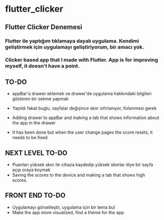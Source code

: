 # flutter_clicker
## Flutter Clicker Denemesi

### Flutter ile yaptığım tıklamaya dayalı uygulama. Kendimi geliştirmek için uygulamayı geliştiriyorum, bir amacı yok.


### Clicker based app that I made with Flutter. App is for improving myself, it doesn't have a point.

## TO-DO
- appBar'a drawer eklemek ve drawer'de uygulama hakkındaki bilgileri gösteren bir sekme yapmak 
- Yapıldı fakat buglu, sayfalar değişince skor sıfırlanıyor, fixlenmesi gerek

- Adding drawer to appBar and making a tab that shows information about the app in the drawer
- It has been done but when the user change pages the score resets, it needs to be fixed

## NEXT LEVEL TO-DO
- Puanları yüksek skor ile cihaza kaydedip yüksek skorlar diye bir sayfa açıp oraya koymak 
- Saving the scores to the device and making a tab that shows high scores.

## FRONT END TO-DO
- Uygulamayı görselleştir, uygulama için bir tema bul
- Make the app more visualized, find a theme for the app


